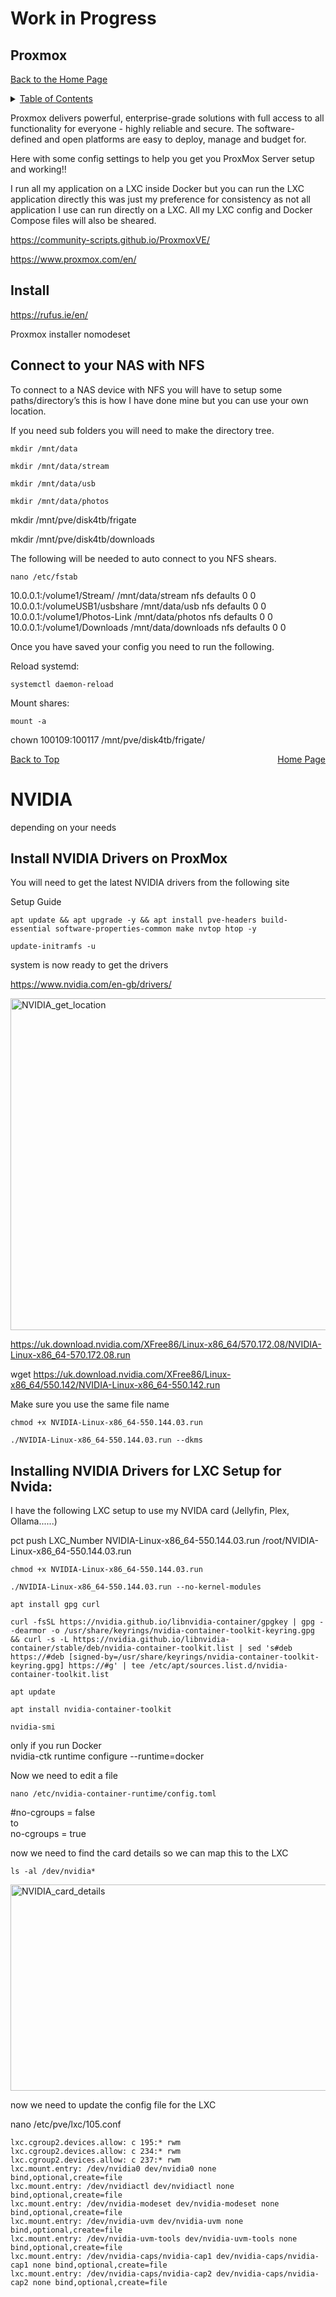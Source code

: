 # Work in Progress

<a id="readme_top"></a>
## Proxmox  
<a href="https://github.com/HomeStudiosDIY">Back to the Home Page</a>		

<details>
<summary><u>Table of Contents</u></summary>

+ <a href="#Proxmox">Proxmox</a>

+ <a href="#NVIDIA_Drivers">NVIDIA Drivers</a>


+ <a href="#Home_Assitant">Home Assitant</a>


+ <a href="#Unifi">Unifi</a>

	
+ <a href="#Vaultwarden">Vaultwarden</a>

	
+ <a href="#Frigate">Frigate</a>

	
+ <a href="#immich">immich</a>

		
+ <a href="#Jellyfin">Jellyfin</a>

		
+ <a href="#Plex">Plex</a>

		
+ <a href="#Media">Media</a>

	+ <a href="#Ombi">Ombi</a>
	+ <a href="#Jellystat">Jellystat</a>
	+ <a href="#Tautulli">Tautulli</a>
	+ <a href="#jellyplex_watched">jellyplex-watched</a>
	
+ <a href="#Downloaders">Downloaders</a>

	+ <a href="#flaresolverr">flaresolverr</a>
	+ <a href="#prowlarr">prowlarr</a>
	+ <a href="#Radarr">Radarr</a>
	+ <a href="#Sonarr">Sonarr</a>
	+ <a href="#qbittorrent">qbittorrent</a>
	+ <a href="#huntarr">huntarr</a>
	
+ <a href="#ollama">ollama</a>

+ <a href="#tdarr">tdarr</a>

	
</details>  


Proxmox delivers powerful, enterprise-grade solutions with full access to all functionality for everyone - highly reliable and secure.
The software-defined and open platforms are easy to deploy, manage and budget for.


Here with some config settings to help you get you ProxMox Server setup and working!!  

I run all my application on a LXC inside Docker but you can run the LXC application directly this was just my preference for consistency as not all application I use can run directly on a LXC. All my LXC config and Docker Compose files will also be sheared.

https://community-scripts.github.io/ProxmoxVE/



https://www.proxmox.com/en/



## Install



https://rufus.ie/en/




Proxmox installer
nomodeset




## Connect to your NAS with NFS		<a id="NFS_to_NAS"></a>


To connect to a NAS device with NFS you will have to setup some paths/directory’s this is how I have done mine but you can use your own location.   


If you need sub folders you will need to make the directory tree.
	
```
mkdir /mnt/data
```
```
mkdir /mnt/data/stream
```
```
mkdir /mnt/data/usb
```
```
mkdir /mnt/data/photos
```

mkdir /mnt/pve/disk4tb/frigate



mkdir /mnt/pve/disk4tb/downloads


The following will be needed to auto connect to you NFS shears.

``` 
nano /etc/fstab
```

10.0.0.1:/volume1/Stream/ /mnt/data/stream nfs defaults 0 0
10.0.0.1:/volumeUSB1/usbshare /mnt/data/usb nfs defaults 0 0
10.0.0.1:/volume1/Photos-Link /mnt/data/photos nfs defaults 0 0
10.0.0.1:/volume1/Downloads /mnt/data/downloads nfs defaults 0 0


Once you have saved your config you need to run the following.



Reload systemd:
```
systemctl daemon-reload  
```
Mount shares:
```
mount -a
```



chown 100109:100117 /mnt/pve/disk4tb/frigate/



<p style="text-align:left;">
		<a href="#readme_top">Back to Top</a>
	<span style="float:right;">
        <a href="https://github.com/HomeStudiosDIY/HomeStudiosDIY">Home Page</a>
    </span>
</p>


<a id="NVIDIA_Drivers"></a>
# NVIDIA

depending on your needs 





<a id="nvidia_drivers_proxmox"></a> 
## Install NVIDIA Drivers on ProxMox  


You will need to get the latest NVIDIA drivers from the following site

Setup Guide
```
apt update && apt upgrade -y && apt install pve-headers build-essential software-properties-common make nvtop htop -y
```
```
update-initramfs -u
```


system is now ready to get the drivers

https://www.nvidia.com/en-gb/drivers/




<img width="1544" height="531" alt="NVIDIA_get_location" src="https://github.com/user-attachments/assets/3e99584d-27c6-4294-9e59-bf277f6af1aa" />


https://uk.download.nvidia.com/XFree86/Linux-x86_64/570.172.08/NVIDIA-Linux-x86_64-570.172.08.run



wget https://uk.download.nvidia.com/XFree86/Linux-x86_64/550.142/NVIDIA-Linux-x86_64-550.142.run


Make sure you use the same file name

```
chmod +x NVIDIA-Linux-x86_64-550.144.03.run
```

```
./NVIDIA-Linux-x86_64-550.144.03.run --dkms
```





<a id="install-nvidia-drivers-on-proxmox"></a>
## Installing NVIDIA Drivers for LXC Setup for Nvida: 

I have the following LXC setup to use my NVIDA card (Jellyfin, Plex, Ollama......)


pct push LXC_Number NVIDIA-Linux-x86_64-550.144.03.run /root/NVIDIA-Linux-x86_64-550.144.03.run


```
chmod +x NVIDIA-Linux-x86_64-550.144.03.run
```
```
./NVIDIA-Linux-x86_64-550.144.03.run --no-kernel-modules
```

```
apt install gpg curl
```


```
curl -fsSL https://nvidia.github.io/libnvidia-container/gpgkey | gpg --dearmor -o /usr/share/keyrings/nvidia-container-toolkit-keyring.gpg && curl -s -L https://nvidia.github.io/libnvidia-container/stable/deb/nvidia-container-toolkit.list | sed 's#deb https://#deb [signed-by=/usr/share/keyrings/nvidia-container-toolkit-keyring.gpg] https://#g' | tee /etc/apt/sources.list.d/nvidia-container-toolkit.list
```

```
apt update  
```
```
apt install nvidia-container-toolkit  
```

```
nvidia-smi  
```


only if you run Docker  
nvidia-ctk runtime configure --runtime=docker



Now we need to edit a file
```
nano /etc/nvidia-container-runtime/config.toml  
```


#no-cgroups = false  
to  
no-cgroups = true  


now we need to find the card details so we can map this to the LXC

```
ls -al /dev/nvidia*
```


<img width="866" height="330" alt="NVIDIA_card_details" src="https://github.com/user-attachments/assets/c6d7a02a-f831-4d3c-a65a-bdd8fb697127" />



now we need to update the config file for the LXC 


nano /etc/pve/lxc/105.conf




	lxc.cgroup2.devices.allow: c 195:* rwm
	lxc.cgroup2.devices.allow: c 234:* rwm
	lxc.cgroup2.devices.allow: c 237:* rwm
	lxc.mount.entry: /dev/nvidia0 dev/nvidia0 none bind,optional,create=file
	lxc.mount.entry: /dev/nvidiactl dev/nvidiactl none bind,optional,create=file
	lxc.mount.entry: /dev/nvidia-modeset dev/nvidia-modeset none bind,optional,create=file
	lxc.mount.entry: /dev/nvidia-uvm dev/nvidia-uvm none bind,optional,create=file
	lxc.mount.entry: /dev/nvidia-uvm-tools dev/nvidia-uvm-tools none bind,optional,create=file
	lxc.mount.entry: /dev/nvidia-caps/nvidia-cap1 dev/nvidia-caps/nvidia-cap1 none bind,optional,create=file
	lxc.mount.entry: /dev/nvidia-caps/nvidia-cap2 dev/nvidia-caps/nvidia-cap2 none bind,optional,create=file







